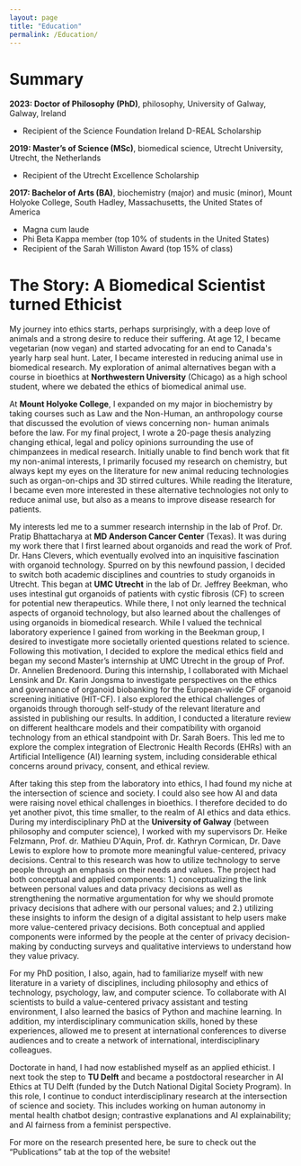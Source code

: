 ```yaml
---
layout: page
title: "Education"
permalink: /Education/
---
```


Summary
======

**2023: Doctor of Philosophy (PhD)**, philosophy, University of Galway, Galway, Ireland
* Recipient of the Science Foundation Ireland D-REAL Scholarship

**2019: Master’s of Science (MSc)**, biomedical science, Utrecht University, Utrecht, the Netherlands
*	Recipient of the Utrecht Excellence Scholarship

**2017: Bachelor of Arts (BA)**, biochemistry (major) and music (minor), Mount Holyoke College, South Hadley, Massachusetts, the United States of America
* Magna cum laude	
* Phi Beta Kappa member (top 10% of students in the United States)
*	Recipient of the Sarah Williston Award (top 15% of class)


The Story: A Biomedical Scientist turned Ethicist
======

My journey into ethics starts, perhaps surprisingly, with a deep love of animals and a strong desire to reduce their suffering. At age 12, I became vegetarian (now vegan) and started advocating for an end to Canada's yearly harp seal hunt. Later, I became interested in reducing animal use in biomedical research. My exploration of animal alternatives began with a course in bioethics at **Northwestern University** (Chicago) as a high school student, where we debated the ethics of biomedical animal use. 

At **Mount Holyoke College**, I expanded on my major in biochemistry by taking courses such as Law and the Non-Human, an anthropology course that discussed the evolution of views concerning non- human animals before the law. For my final project, I wrote a 20-page thesis analyzing changing ethical, legal and policy opinions surrounding the use of chimpanzees in medical research. Initially unable to find bench work that fit my non-animal interests, I primarily focused my research on chemistry, but always kept my eyes on the literature for new animal reducing technologies such as organ-on-chips and 3D stirred cultures. While reading the literature, I became even more interested in these alternative technologies not only to reduce animal use, but also as a means to improve disease research for patients.

My interests led me to a summer research internship in the lab of Prof. Dr. Pratip Bhattacharya at **MD Anderson Cancer Center** (Texas). It was during my work there that I first learned about organoids and read the work of Prof. Dr. Hans Clevers, which eventually evolved into an inquisitive fascination with organoid technology. Spurred on by this newfound passion, I decided to switch both academic disciplines and countries to study organoids in Utrecht. This began at **UMC Utrecht** in the lab of Dr. Jeffrey Beekman, who uses intestinal gut organoids of patients with cystic fibrosis (CF) to screen for potential new therapeutics. While there, I not only learned the technical aspects of organoid technology, but also learned about the challenges of using organoids in biomedical research.
While I valued the technical laboratory experience I gained from working in the Beekman group, I desired to investigate more societally oriented questions related to science. Following this motivation, I decided to explore the medical ethics field and began my second Master’s internship at UMC Utrecht in the group of Prof. Dr. Annelien Bredenoord. During this internship, I collaborated with Michael Lensink and Dr. Karin Jongsma to investigate perspectives on the ethics and governance of organoid biobanking for the European-wide CF organoid screening initiative (HIT-CF). I also explored the ethical challenges of organoids through thorough self-study of the relevant literature and assisted in publishing our results. In addition, I conducted a literature review on different healthcare models and their compatibility with organoid technology from an ethical standpoint with Dr. Sarah Boers. This led me to explore the complex integration of Electronic Health Records (EHRs) with an Artificial Intelligence (AI) learning system, including considerable ethical concerns around privacy, consent, and ethical review.

After taking this step from the laboratory into ethics, I had found my niche at the intersection of science and society. I could also see how AI and data were raising novel ethical challenges in bioethics. I therefore decided to do yet another pivot, this time smaller, to the realm of AI ethics and data ethics. During my interdisciplinary PhD at the **University of Galway** (between philosophy and computer science), I worked with my supervisors Dr. Heike Felzmann, Prof. dr. Mathieu D'Aquin, Prof. dr. Kathryn Cormican, Dr. Dave Lewis to explore how to promote more meaningful value-centered, privacy decisions. Central to this research was how to utilize technology to serve people through an emphasis on their needs and values. The project had both conceptual and applied components: 1.) conceptualizing the link between personal values and data privacy decisions as well as strengthening the normative argumentation for why we should promote privacy decisions that adhere with our personal values; and 2.) utilizing these insights to inform the design of a digital assistant to help users make more value-centered privacy decisions. Both conceptual and applied components were informed by the people at the center of privacy decision-making by conducting surveys and qualitative interviews to understand how they value privacy. 

For my PhD position, I also, again, had to familiarize myself with new literature in a variety of disciplines, including philosophy and ethics of technology, psychology, law, and computer science. To collaborate with AI scientists to build a value-centered privacy assistant and testing environment, I also learned the basics of Python and machine learning. In addition, my interdisciplinary communication skills, honed by these experiences, allowed me to present at international conferences to diverse audiences and to create a network of international, interdisciplinary colleagues.

Doctorate in hand, I had now established myself as an applied ethicist. I next took the step to **TU Delft** and became a postdoctoral researcher in AI Ethics at TU Delft (funded by the Dutch National Digital Society Program). In this role, I continue to conduct interdisciplinary research at the intersection of science and society. This includes working on human autonomy in mental health chatbot design; contrastive explanations and AI explainability; and AI fairness from a feminist perspective.

For more on the research presented here, be sure to check out the “Publications” tab at the top of the website!

